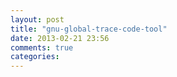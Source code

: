 ```yaml
---
layout: post
title: "gnu-global-trace-code-tool"
date: 2013-02-21 23:56
comments: true
categories: 
---
```

